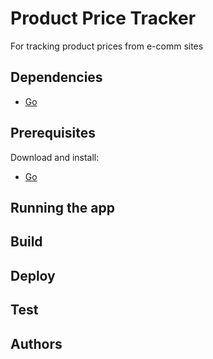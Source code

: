 # Product Price Tracker

For tracking product prices from e-comm sites

## Dependencies

-   [Go](https://go.dev/doc/install)

## Prerequisites

Download and install:

-   [Go](https://go.dev/doc/install)

## Running the app

## Build

## Deploy

## Test

## Authors

